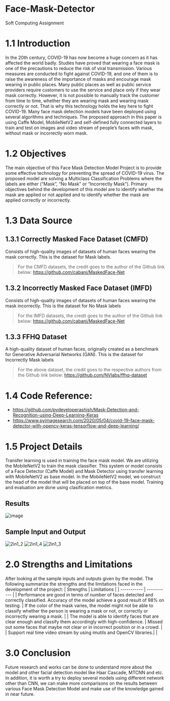 # Face-Mask-Detector
Soft Computing Assignment

# 1.1 Introduction
In the 20th century, COVID-19 has now become a huge concern as it has affected the world badly. Studies have proved that wearing a face mask is one of the precautions to reduce the risk of viral transmission. Various measures are conducted to fight against COVID-19, and one of them is to raise the awareness of the importance of masks and encourage mask wearing in public places. Many public places as well as public service providers require customers to use the service and place only if they wear mask correctly. However, it is not possible to manually track the customer from time to time, whether they are wearing mask and wearing mask correctly or not. That is why this technology holds the key here to fight COVID-19. Many face mask detection models have been deployed using several algorithms and techniques. The proposed approach in this paper is using Caffe Model, MobileNetV2 and self-defined fully connected layers to train and test on images and video stream of people’s faces with mask, without mask or incorrectly worn mask. 

# 1.2	Objectives
The main objective of this Face Mask Detection Model Project is to provide some effective technology for preventing the spread of COVID-19 virus. The proposed model are solving a Multiclass Classification Problems where the labels are either (“Mask”, “No Mask” or “Incorrectly Mask”). Primary objectives behind the development of this model are to identify whether the mask are applied or not applied and to identify whether the mask are applied correctly or incorrectly.


# 1.3	Data Source
## 1.3.1	Correctly Masked Face Dataset (CMFD) 
Consists of high-quality images of datasets of human faces wearing the mask correctly. This is the dataset for Mask labels.
> For the CMFD datasets, the credit goes to the author of the Github link below:
https://github.com/cabani/MaskedFace-Net 
## 1.3.2	Incorrectly Masked Face Dataset (IMFD)
Consists of high-quality images of datasets of human faces wearing the mask incorrectly. This is the dataset for No Mask labels
> For the IMFD datasets, the credit goes to the author of the Github link below:
https://github.com/cabani/MaskedFace-Net  
## 1.3.3	FFHQ Dataset
A high-quality dataset of human faces, originally created as a benchmark for Generative Adversarial Networks (GAN). This is the dataset for Incorrectly Mask labels
> For the above dataset, the credit goes to the respective authors from the Github link below: https://github.com/NVlabs/ffhq-dataset 

# 1.4 Code Reference:
- https://github.com/pydeveloperashish/Mask-Detection-and-Recognition-using-Deep-Learning-Keras
- https://www.pyimagesearch.com/2020/05/04/covid-19-face-mask-detector-with-opencv-keras-tensorflow-and-deep-learning/

# 1.5 Project Details
Transfer learning is used in training the face mask model. We are utilizing the MobileNetV2 to train the mask classifier. This system or model consists of a Face Detector (Caffe Model) and Mask Detector using transfer learning with MobileNetV2 as base model. In the MobileNetV2 model, we construct the head of the model that will be placed on top of the base model. Training and evaluation are done using clasification metrics.

## Results
![image](https://user-images.githubusercontent.com/63900253/135062573-f815408e-0517-4665-8799-ec477d9b8323.png)


## Sample Input and Output
![2in1_2](https://user-images.githubusercontent.com/63900253/135061251-81c69349-cfb7-4749-b83a-be5573c5cb92.PNG)
![2in1_4](https://user-images.githubusercontent.com/63900253/135061337-92b98834-db27-449d-9621-1b645fe1b03e.PNG)
![2in1_3](https://user-images.githubusercontent.com/63900253/135061351-d5a42ac6-5942-49de-91a4-bc89946302bb.PNG)

# 2.0	Strengths and Limitations
After looking at the sample inputs and outputs given by the model. The following summarize the strengths and the limitations faced in the development of the project:
| Strengths      | Limitations |
| ----------- | ----------- |
| Performance are good in terms of number of faces detected and correctly classified. Accuracy of the model achieve a good result of 98% on testing.      | If the color of the mask varies, the model might not be able to classify whether the person is wearing a mask or not, or correctly or incorrectly wearing a mask.       |
| The model is able to identify faces that are clear enough and classify them accordingly with high-confidence.    | Missed out some faces that maybe not clear or in incorrect position or in a crowd.        |
| Support real time video stream by using imutils and OpenCV libraries.| |

# 3.0 Conclusion
Future research and works can be done to understand more about the model and other facial detection model like Haar Cascade, MTCNN and etc. In addition, it is worth a try to deploy several models using different network other than CNN, we can make more comparisons on the results between various Face Mask Detection Model and make use of the knowledge gained in near future.  

